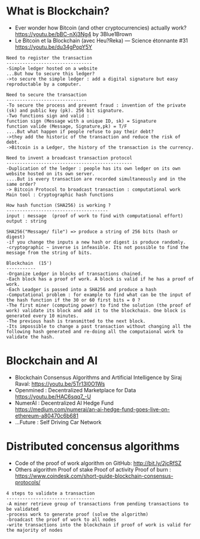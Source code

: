 # What is Blockchain? 
* Ever wonder how Bitcoin (and other cryptocurrencies) actually work?
https://youtu.be/bBC-nXj3Ng4 by 3Blue1Brown
* Le Bitcoin et la Blockchain (avec Heu?Reka) — Science étonnante #31 
https://youtu.be/du34gPopY5Y

```
Need to register the transaction 
--------------------------------
-Simple ledger hosted on a website
...But how to secure this ledger? 
->to secure the simple ledger : add a digital signature but easy reproductable by a computer.

Need to secure the transaction 
------------------------------
-To secure the process and prevent fraud : invention of the private (sk) and public key (pk). 256 bit signature. 
-Two functions sign and valid : 
function sign (Message with a unique ID, sk) = Signature
function valide (Message, Signature,pk) = T/F 
....But what happen if people refuse to pay their debt? 
->they add the historic of the transaction and reduce the risk of debt. 
->Bitcoin is a Ledger, the history of the transaction is the currency. 

Need to invent a broadcast transaction protocol 
-----------------------------------------------
-Duplication of the ledger : people has its own ledger on its own website hosted on its own server. 
....But is every transaction are recorded simultaneously and in the same order? 
-> Bitcoin Protocol to broadcast transaction : computational work 
Main tool : Cryptographic hash functions 

How hash function (SHA256) is working ? 
--------------------------------------
input : message  (proof of work to find with computational effort)
output : string 

SHA256("Message/ file") => produce a string of 256 bits (hash or digest)
-if you change the inputs a new hash or digest is produce randomly. 
-cryptographic ~ inverse is infeasible. Its not possible to find the message from the string of bits. 

Blockchain  (15')
-----------
-Organize Ledger in blocks of transactions chained. 
-Each block has a proof of work. A block is valid if he has a proof of work. 
-Each Leadger is passed into a SHA256 and produce a hash 
-Computational problem : for example to find what can be the input of the hash function if the 30 or 60 first bits = 0 ? 
-The first miner (computing power) to find the solution (the proof of work) validate its block and add it to the blockchain. One block is generated every 10 minutes. 
-The previous hash is transmitted to the next block. 
-Its impossible to change a past transaction without changing all the 
following hash generated and re-doing all the computaional work to validate the hash. 
```

# Blockchain and AI 
* Blockchain Consensus Algorithms and Artificial Intelligence by Siraj Raval: https://youtu.be/5Tr13l0O1Ws 
* Openmined : Decentralized Marketplace for Data https://youtu.be/HAC6sqq7_-U
* NumerAI : Decentralized AI Hedge Fund  https://medium.com/numerai/an-ai-hedge-fund-goes-live-on-ethereum-a80470c6b681
* ...Future : Self Driving Car Network 

# Distributed concensus algorithms 
* Code of the proof of work algorithm on GitHub: http://bit.ly/2jcRfSZ
* Others algorithm Proof of stake Proof of activity Proof of burn : https://www.coindesk.com/short-guide-blockchain-consensus-protocols/

```
4 steps to validate a transaction 
---------------------------------
-A miner retrieve group of transactions from pending transactions to be validated 
-process work to generate proof (solve the algorithm)
-broadcast the proof of work to all nodes 
-write transactions into the blockchain if proof of work is valid for the majority of nodes 
```
